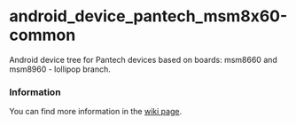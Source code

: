 android_device_pantech_msm8x60-common
===================================
Android device tree for Pantech devices based on boards: msm8660 and msm8960  - lollipop branch.

### Information
You can find more information in the [wiki page](https://github.com/PantechDevTeam/android_device_pantech_presto/wiki).
